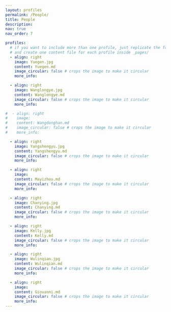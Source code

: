 ```yaml
---
layout: profiles
permalink: /People/
title: People
description:
nav: true
nav_order: 7

profiles:
  # if you want to include more than one profile, just replicate the following block
  # and create one content file for each profile inside _pages/
  - align: right
    image: Yuegen.jpg
    content: Yuegen.md
    image_circular: false # crops the image to make it circular
    more_info:

  - align: right
    image: Wanglongye.jpg
    content: Wanglongye.md
    image_circular: false # crops the image to make it circular
    more_info:

#  - align: right
#    image:
#    content: Wangdonghan.md
#    image_circular: false # crops the image to make it circular
#    more_info:

  - align: right
    image: Yangshengyu.jpg
    content: Yangshengyu.md
    image_circular: false # crops the image to make it circular
    more_info:

  - align: right
    image:
    content: Mayizhou.md
    image_circular: false # crops the image to make it circular
    more_info:

  - align: right
    image: Chanying.jpg
    content: Chanying.md
    image_circular: false # crops the image to make it circular
    more_info:

  - align: right
    image: Kelly.jpg
    content: Kelly.md
    image_circular: false # crops the image to make it circular
    more_info:

  - align: right
    image: Wulinqian.jpg
    content: Wulinqian.md
    image_circular: false # crops the image to make it circular
    more_info:

  - align: right
    image:
    content: Giovanni.md
    image_circular: false # crops the image to make it circular
    more_info:
---
```

